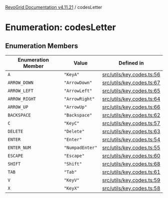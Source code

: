 [RevoGrid Documentation v4.11.21](README.md) / codesLetter

# Enumeration: codesLetter

## Enumeration Members

| Enumeration Member | Value | Defined in |
| ------ | ------ | ------ |
| `A` | `"KeyA"` | [src/utils/key.codes.ts:56](https://github.com/revolist/revogrid/blob/a0e7ff1e32285a85a0644789b55a183ad196d0cf/src/utils/key.codes.ts#L56) |
| `ARROW_DOWN` | `"ArrowDown"` | [src/utils/key.codes.ts:67](https://github.com/revolist/revogrid/blob/a0e7ff1e32285a85a0644789b55a183ad196d0cf/src/utils/key.codes.ts#L67) |
| `ARROW_LEFT` | `"ArrowLeft"` | [src/utils/key.codes.ts:65](https://github.com/revolist/revogrid/blob/a0e7ff1e32285a85a0644789b55a183ad196d0cf/src/utils/key.codes.ts#L65) |
| `ARROW_RIGHT` | `"ArrowRight"` | [src/utils/key.codes.ts:64](https://github.com/revolist/revogrid/blob/a0e7ff1e32285a85a0644789b55a183ad196d0cf/src/utils/key.codes.ts#L64) |
| `ARROW_UP` | `"ArrowUp"` | [src/utils/key.codes.ts:66](https://github.com/revolist/revogrid/blob/a0e7ff1e32285a85a0644789b55a183ad196d0cf/src/utils/key.codes.ts#L66) |
| `BACKSPACE` | `"Backspace"` | [src/utils/key.codes.ts:62](https://github.com/revolist/revogrid/blob/a0e7ff1e32285a85a0644789b55a183ad196d0cf/src/utils/key.codes.ts#L62) |
| `C` | `"KeyC"` | [src/utils/key.codes.ts:57](https://github.com/revolist/revogrid/blob/a0e7ff1e32285a85a0644789b55a183ad196d0cf/src/utils/key.codes.ts#L57) |
| `DELETE` | `"Delete"` | [src/utils/key.codes.ts:63](https://github.com/revolist/revogrid/blob/a0e7ff1e32285a85a0644789b55a183ad196d0cf/src/utils/key.codes.ts#L63) |
| `ENTER` | `"Enter"` | [src/utils/key.codes.ts:54](https://github.com/revolist/revogrid/blob/a0e7ff1e32285a85a0644789b55a183ad196d0cf/src/utils/key.codes.ts#L54) |
| `ENTER_NUM` | `"NumpadEnter"` | [src/utils/key.codes.ts:55](https://github.com/revolist/revogrid/blob/a0e7ff1e32285a85a0644789b55a183ad196d0cf/src/utils/key.codes.ts#L55) |
| `ESCAPE` | `"Escape"` | [src/utils/key.codes.ts:60](https://github.com/revolist/revogrid/blob/a0e7ff1e32285a85a0644789b55a183ad196d0cf/src/utils/key.codes.ts#L60) |
| `SHIFT` | `"Shift"` | [src/utils/key.codes.ts:68](https://github.com/revolist/revogrid/blob/a0e7ff1e32285a85a0644789b55a183ad196d0cf/src/utils/key.codes.ts#L68) |
| `TAB` | `"Tab"` | [src/utils/key.codes.ts:61](https://github.com/revolist/revogrid/blob/a0e7ff1e32285a85a0644789b55a183ad196d0cf/src/utils/key.codes.ts#L61) |
| `V` | `"KeyV"` | [src/utils/key.codes.ts:59](https://github.com/revolist/revogrid/blob/a0e7ff1e32285a85a0644789b55a183ad196d0cf/src/utils/key.codes.ts#L59) |
| `X` | `"KeyX"` | [src/utils/key.codes.ts:58](https://github.com/revolist/revogrid/blob/a0e7ff1e32285a85a0644789b55a183ad196d0cf/src/utils/key.codes.ts#L58) |
